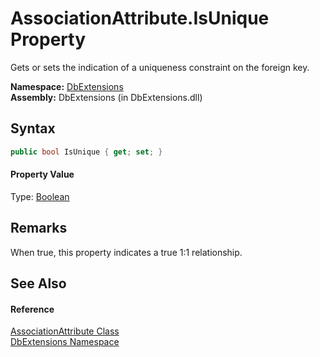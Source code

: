 AssociationAttribute.IsUnique Property
======================================
Gets or sets the indication of a uniqueness constraint on the foreign key.

**Namespace:** [DbExtensions][1]  
**Assembly:** DbExtensions (in DbExtensions.dll)

Syntax
------

```csharp
public bool IsUnique { get; set; }
```

#### Property Value
Type: [Boolean][2]

Remarks
-------
When true, this property indicates a true 1:1 relationship.

See Also
--------

#### Reference
[AssociationAttribute Class][3]  
[DbExtensions Namespace][1]  

[1]: ../README.md
[2]: http://msdn.microsoft.com/en-us/library/a28wyd50
[3]: README.md